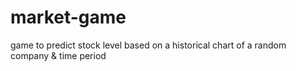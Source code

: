 # market-game
game to predict stock level based on a historical chart of a random company &amp; time period
